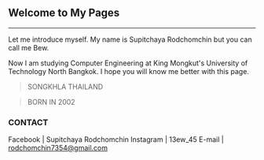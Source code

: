 ## Welcome to My Pages

---

Let me introduce myself. My name is Supitchaya Rodchomchin but you can call me Bew.

Now I am studying Computer Engineering at King Mongkut's University of Technology North Bangkok.
I hope you will know me better with this page.

> SONGKHLA
> THAILAND

> BORN IN 2002

### __CONTACT__ 


Facebook | Supitchaya Rodchomchin
Instagram | 13ew_45
E-mail | rodchomchin7354@gmail.com  
